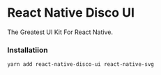 # React Native Disco UI
The Greatest UI Kit For React Native.

### Installatiion
```
yarn add react-native-disco-ui react-native-svg
```
